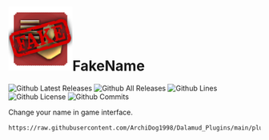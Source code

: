 # ![](icon.png)FakeName

![Github Latest Releases](https://img.shields.io/github/downloads/ArchiDog1998/FakeName/latest/total.svg?style=for-the-badge)
![Github All Releases](https://img.shields.io/github/downloads/ArchiDog1998/FakeName/total.svg?style=for-the-badge)
![Github Lines](https://img.shields.io/tokei/lines/github/ArchiDog1998/FakeName?style=for-the-badge)
![Github License](https://img.shields.io/github/license/ArchiDog1998/FakeName.svg?label=License&style=for-the-badge)
![Github Commits](https://img.shields.io/github/commits-since/ArchiDog1998/FakeName/latest/main?style=for-the-badge)

Change your name in game interface.

```
https://raw.githubusercontent.com/ArchiDog1998/Dalamud_Plugins/main/pluginmaster.json
```

